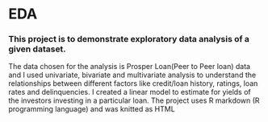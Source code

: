 # EDA
### This project is to demonstrate exploratory data analysis of a given dataset.
The data chosen for the analysis is Prosper Loan(Peer to Peer loan) data and I used univariate, bivariate and multivariate analysis to understand the relationships between different factors like credit/loan history, ratings, loan rates and delinquencies.
I created a linear model to estimate for yields of the investors investing in a particular loan.
The project uses R markdown (R programming language) and was knitted as HTML
